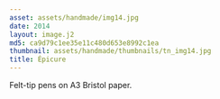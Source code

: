 ```yaml
---
asset: assets/handmade/img14.jpg
date: 2014
layout: image.j2
md5: ca9d79c1ee35e11c480d653e8992c1ea
thumbnail: assets/handmade/thumbnails/tn_img14.jpg
title: Épicure
---
```


Felt-tip pens on A3 Bristol paper.

